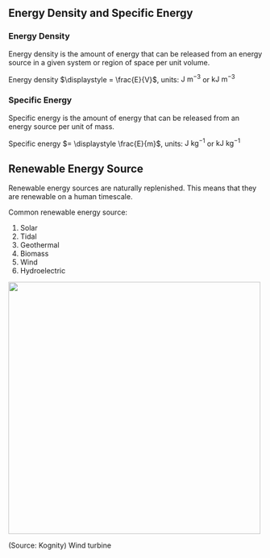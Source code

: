 ## Energy Density and Specific Energy

### Energy Density

Energy density is the amount of energy that can be released from an energy source in a given system or region of space per unit volume.

Energy density $\displaystyle = \frac{E}{V}$, units: $\text{J m}^{-3}$ or $\text{kJ m}^{-3}$

### Specific Energy

Specific energy is the amount of energy that can be released from an energy source per unit of mass.

Specific energy $= \displaystyle \frac{E}{m}$, units: $\text{J kg}^{-1}$ or $\text{kJ kg}^{-1}$

## Renewable Energy Source

Renewable energy sources are naturally replenished. This means that they are renewable on a human timescale.

Common renewable energy source:
1. Solar
2. Tidal
3. Geothermal
4. Biomass
5. Wind
6. Hydroelectric

<img src="https://kognity-prod.imgix.net/media/edusys_2/content_uploads/iStock_92483567_SMALL.6db434d4b39d6a683558.jpeg?w=1200&auto=compress" width="500" height="auto">

(Source: Kognity) Wind turbine
